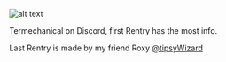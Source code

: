 ![alt text](https://media.discordapp.net/attachments/1019057426688905290/1138570251513106462/like_ok.gif?width=118&height=66)

Termechanical on Discord, first Rentry has the most info.

Last Rentry is made by my friend Roxy [@tipsyWizard](https://github.com/tipsyWizard)
